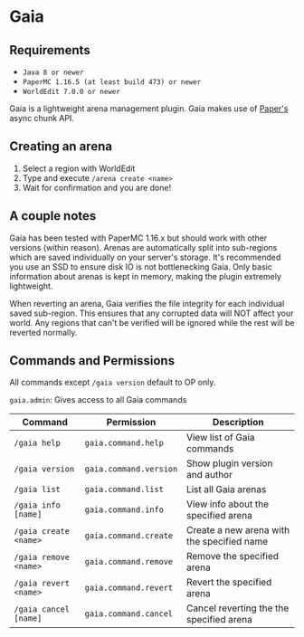 # Gaia

## Requirements
- `Java 8 or newer`
- `PaperMC 1.16.5 (at least build 473) or newer`
- `WorldEdit 7.0.0 or newer`

Gaia is a lightweight arena management plugin.
Gaia makes use of [Paper's](https://github.com/PaperMC/Paper) async chunk API.

## Creating an arena
1. Select a region with WorldEdit
2. Type and execute `/arena create <name>`
3. Wait for confirmation and you are done!

## A couple notes
Gaia has been tested with PaperMC 1.16.x but should work with other versions (within reason).
Arenas are automatically split into sub-regions which are saved individually on your server's storage.
It's recommended you use an SSD to ensure disk IO is not bottlenecking Gaia.
Only basic information about arenas is kept in memory, making the plugin extremely lightweight.

When reverting an arena, Gaia verifies the file integrity for each individual saved sub-region.
This ensures that any corrupted data will NOT affect your world.
Any regions that can't be verified will be ignored while the rest will be reverted normally.

## Commands and Permissions
All commands except `/gaia version` default to OP only.

`gaia.admin`: Gives access to all Gaia commands

| Command               | Permission             | Description                                |
|-----------------------|------------------------|--------------------------------------------|
| `/gaia help`          | `gaia.command.help`    | View list of Gaia commands                 |
| `/gaia version`       | `gaia.command.version` | Show plugin version and author             |
| `/gaia list`          | `gaia.command.list`    | List all Gaia arenas                       |
| `/gaia info [name]`   | `gaia.command.info`    | View info about the specified arena        |
| `/gaia create <name>` | `gaia.command.create`  | Create a new arena with the specified name |
| `/gaia remove <name>` | `gaia.command.remove`  | Remove the specified arena                 |
| `/gaia revert <name>` | `gaia.command.revert`  | Revert the specified arena                 |
| `/gaia cancel [name]` | `gaia.command.cancel`  | Cancel reverting the the specified arena   |

